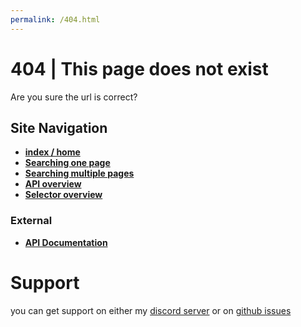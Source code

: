 ```yaml
---
permalink: /404.html
---
```


# 404 | This page does not exist

Are you sure the url is correct? 

## Site Navigation


* [**index / home**](./readme.md)
* [**Searching one page**](./onepage)
* [**Searching multiple pages**](./multipage.md)
* [**API overview**](./overview.md)
* [**Selector overview**](./selectors.md)

### External

* [**API Documentation**](https://paka.dev/npm/google-sr/api)
# Support 

you can get support on either my [discord server](https://discord.gg/9s52pz6nWX) or on [github issues](https://github.com/typicalninja493/google-sr/issues)
